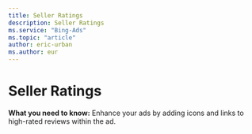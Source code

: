 ```yaml
---
title: Seller Ratings
description: Seller Ratings
ms.service: "Bing-Ads"
ms.topic: "article"
author: eric-urban
ms.author: eur
---
```


# Seller Ratings

**What you need to know:** Enhance your ads by adding icons and links to high-rated reviews within the ad.


